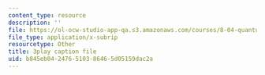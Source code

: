 ```yaml
---
content_type: resource
description: ''
file: https://ol-ocw-studio-app-qa.s3.amazonaws.com/courses/8-04-quantum-physics-i-spring-2013/b845eb042476510386465d05159dac2a_awpnsGl08bc.vtt
file_type: application/x-subrip
resourcetype: Other
title: 3play caption file
uid: b845eb04-2476-5103-8646-5d05159dac2a
---
```


